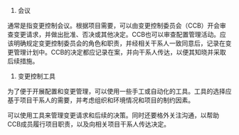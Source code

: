 
1. 会议

通常是指变更控制会议。根据项目需要，可以由变更控制委员会（CCB）开会审查变更请求，并做出批准、否决或其他决定。CCB也可以审查配置管理活动。应该明确规定变更控制委员会的角色和职责，并经相关干系人一致同意后，记录在变更管理计划中。CCB的决定都应记录在案，并向干系人传达，以便其知晓并采取后续措施。

1. 变更控制工具

为了便于开展配置和变更管理，可以使用一些手工或自动化的工具。工具的选择应基于项目干系人的需要，并考虑组织和环境情况和项目的制约因素。

可以使用工具来管理变更请求和后续的决策。同时还要格外关注沟通，以帮助CCB成员履行项目职责，以及向相关项目干系人传达决定。
